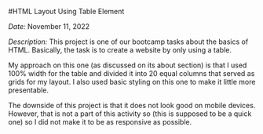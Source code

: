 #HTML Layout Using Table Element

_Date:_ November 11, 2022

_Description:_ This project is one of our bootcamp tasks about the basics of HTML. Basically, the task is to create a website by only using a table. 

My approach on this one (as discussed on its about section) is that I used 100% width for the table and divided it into 20 equal columns that served as grids for my layout. I also used basic styling on this one to make it little more presentable.

The downside of this project is that it does not look good on mobile devices. However, that is not a part of this activity so (this is supposed to be a quick one) so I did not make it to be as responsive as possible.